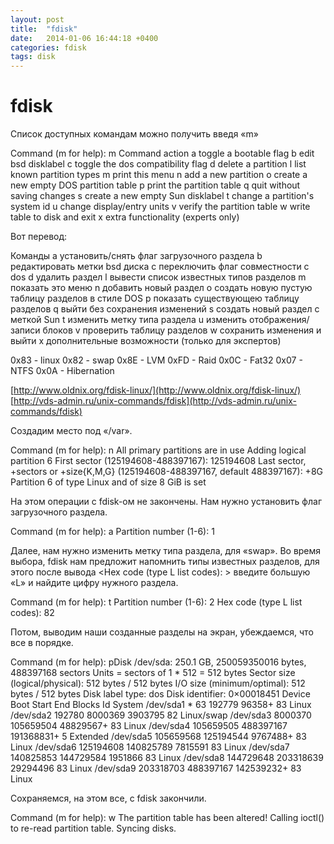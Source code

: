```yaml
---
layout: post
title:  "fdisk"
date:   2014-01-06 16:44:18 +0400
categories: fdisk
tags: disk
---
```


# fdisk

Список доступных командам можно получить введя «m»

Command (m for help): m
Command action
      a   toggle a bootable flag
      b   edit bsd disklabel
      c   toggle the dos compatibility flag
      d   delete a partition
      l   list known partition types
      m   print this menu
      n   add a new partition
      o   create a new empty DOS partition table
      p   print the partition table
      q   quit without saving changes
      s   create a new empty Sun disklabel
      t   change a partition's system id
      u   change display/entry units
      v   verify the partition table
      w   write table to disk and exit
      x   extra functionality (experts only)

Вот перевод:

Команды
      a   установить/снять флаг загрузочного раздела
      b   редактировать метки bsd диска
      c   переключить флаг совместности с dos
      d   удалить раздел
      l   вывести список известных типов разделов
      m   показать это меню
      n   добавить новый раздел
      o   создать новую пустую таблицу разделов в стиле DOS
      p   показать существующею таблицу разделов
      q   выйти без сохранения изменений
      s   создать новый раздел с меткой Sun
      t   изменить метку типа раздела
      u   изменить отображения/записи блоков
      v   проверить таблицу разделов
      w   сохранить изменения и выйти
      x   дополнительные возможности (только для экспертов)














0x83 - linux
0x82 - swap
0x8E - LVM
0xFD - Raid
0x0C - Fat32
0x07 - NTFS
0x0A - Hibernation

[http://www.oldnix.org/fdisk-linux/](http://www.oldnix.org/fdisk-linux/)
[http://vds-admin.ru/unix-commands/fdisk](http://vds-admin.ru/unix-commands/fdisk)


Создадим место под «/var».

Command (m for help): n
All primary partitions are in use
Adding logical partition 6
First sector (125194608-488397167): 125194608
Last sector, +sectors or +size{K,M,G} (125194608-488397167, default 488397167): +8G
Partition 6 of type Linux and of size 8 GiB is set


На этом операции с fdisk-ом не закончены. Нам нужно установить флаг загрузочного раздела.

Command (m for help): a
Partition number (1-6): 1

Далее, нам нужно изменить метку типа раздела, для «swap». Во время выбора, fdisk нам предложит напомнить типы известных разделов, для этого после вывода <Hex code (type L list codes): > введите большую «L» и найдите цифру нужного раздела.

Command (m for help): t
Partition number (1-6): 2
Hex code (type L list codes): 82

Потом, выводим наши созданные разделы на экран, убеждаемся, что все в порядке.

Command (m for help): pDisk /dev/sda: 250.1 GB, 250059350016 bytes, 488397168 sectors
Units = sectors of 1 * 512 = 512 bytes
Sector size (logical/physical): 512 bytes / 512 bytes
I/O size (minimum/optimal): 512 bytes / 512 bytes
Disk label type: dos
Disk identifier: 0×00018451
Device	Boot	Start	End	Blocks	Id	System
/dev/sda1	*	63	192779	96358+	83	Linux
/dev/sda2	 	192780	8000369	3903795	82	Linux/swap
/dev/sda3	 	8000370	105659504	48829567+	83	Linux
/dev/sda4	 	105659505	488397167	191368831+	5	Extended
/dev/sda5	 	105659568	125194544	9767488+	83	Linux
/dev/sda6	 	125194608	140825789	7815591	83	Linux
/dev/sda7	 	140825853	144729584	1951866	83	Linux
/dev/sda8	 	144729648	203318639	29294496	83	Linux
/dev/sda9	 	203318703	488397167	142539232+	83	Linux

Сохраняемся, на этом все, с fdisk закончили.

Command (m for help): w
The partition table has been altered!
Calling ioctl() to re-read partition table.
Syncing disks.




